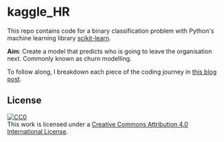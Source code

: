 # kaggle_HR
This repo contains code for a binary classification problem with Python's machine learning library [scikit-learn](http://scikit-learn.org/). 

**Aim**: Create a model that predicts who is going to leave the organisation next. Commonly known as churn modelling.

To follow along, I breakdown each piece of the coding journey in [this blog post](http://lukesingham.com/whos-going-to-leave-next/).

## License
[![CC0](http://mirrors.creativecommons.org/presskit/buttons/88x31/svg/cc-zero.svg)](https://creativecommons.org/publicdomain/zero/1.0/)<br />This work is licensed under a <a rel="license" href="http://creativecommons.org/licenses/by/4.0/">Creative Commons Attribution 4.0 International License</a>.

